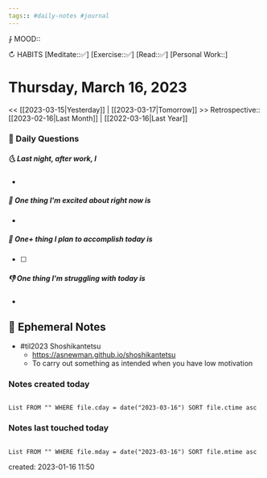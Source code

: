 ```yaml
---
tags:: #daily-notes #journal
---
```


⨑ MOOD::

↻ HABITS
[Meditate::✅]
[Exercise::✅]
[Read::✅]
[Personal Work::]

# Thursday, March 16, 2023

\<\< [[2023-03-15|Yesterday]] | [[2023-03-17|Tomorrow]] >>
Retrospective:: [[2023-02-16|Last Month]] | [[2022-03-16|Last Year]]

### 📅 Daily Questions

##### 🌜 Last night, after work, I

-

##### 🙌 One thing I'm excited about right now is

-

##### 🚀 One+ thing I plan to accomplish today is

- [ ]

##### 👎 One thing I'm struggling with today is

-

## 📝 Ephemeral Notes

- #til2023 Shoshikantetsu
	- https://asnewman.github.io/shoshikantetsu
	- To carry out something as intended when you have low motivation

### Notes created today

```dataview

List FROM "" WHERE file.cday = date("2023-03-16") SORT file.ctime asc

```

### Notes last touched today

```dataview

List FROM "" WHERE file.mday = date("2023-03-16") SORT file.mtime asc

```

created: 2023-01-16 11:50
